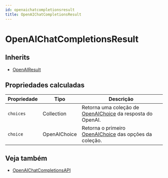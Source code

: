 ```yaml
---
id: openaichatcompletionsresult
title: OpenAIChatCompletionsResult
---
```


# OpenAIChatCompletionsResult

## Inherits

- [OpenAIResult](OpenAIResult.md)

## Propriedades calculadas

| Propriedade | Tipo         | Descrição                                                                                     |
| ----------- | ------------ | --------------------------------------------------------------------------------------------- |
| `choices`   | Collection   | Retorna uma coleção de [OpenAIChoice](OpenAIChoice.md) da resposta do OpenAI. |
| `choice`    | OpenAIChoice | Retorna o primeiro [OpenAIChoice](OpenAIChoice.md) das opções da coleção.     |

## Veja também

- [OpenAIChatCompletionsAPI](OpenAIChatCompletionsAPI.md)
